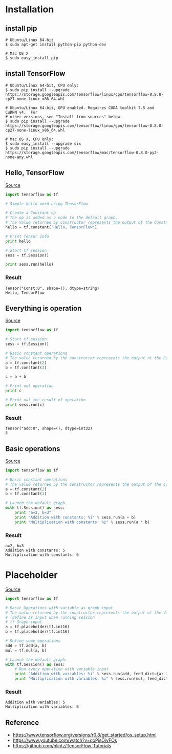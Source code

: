 # Installation


## install pip
``` shell
# Ubuntu/Linux 64-bit
$ sudo apt-get install python-pip python-dev

# Mac OS X
$ sudo easy_install pip
```


## install TensorFlow
``` shell
# Ubuntu/Linux 64-bit, CPU only:
$ sudo pip install --upgrade https://storage.googleapis.com/tensorflow/linux/cpu/tensorflow-0.8.0-cp27-none-linux_x86_64.whl

# Ubuntu/Linux 64-bit, GPU enabled. Requires CUDA toolkit 7.5 and CuDNN v4.  For
# other versions, see "Install from sources" below.
$ sudo pip install --upgrade https://storage.googleapis.com/tensorflow/linux/gpu/tensorflow-0.8.0-cp27-none-linux_x86_64.whl

# Mac OS X, CPU only:
$ sudo easy_install --upgrade six
$ sudo pip install --upgrade https://storage.googleapis.com/tensorflow/mac/tensorflow-0.8.0-py2-none-any.whl
```


## Hello, TensorFlow
[Source](./HelloTensorFlow.py)
``` python
import tensorflow as tf

# Simple hello word using TensorFlow

# Create a Constant op
# The op is added as a node to the default graph.
# The Value returned by constructor represents the output of the Constant op.
hello = tf.constant('Hello, TensorFlow')

# Print Tensor info
print hello

# Start tf session
sess = tf.Session()

print sess.run(hello)
```
### Result
```
Tensor("Const:0", shape=(), dtype=string)
Hello, TensorFlow
```


## Everything is operation
[Source](./EverythingIsOperation.py)
``` python
import tensorflow as tf

# Start tf session
sess = tf.Session()

# Basic constant operations
# The value returned by the constructor represents the output ot the Constant op.
a = tf.constant(2)
b = tf.constant(3)

c = a + b

# Print out operation
print c

# Print out the result of operation
print sess.run(c)
```
### Result
```
Tensor("add:0", shape=(), dtype=int32)
5
```


## Basic operations
[Source](./BasicOperations.py)
``` python
import tensorflow as tf

# Basic constant operations
# The value returned by the constructor represents the output of the Constant op.
a = tf.constant(2)
b = tf.constant(3)

# Launch the default graph.
with tf.Session() as sess:
    print "a=2, b=3"
    print "Addition with constants: %i" % sess.run(a + b)
    print "Multiplication with constants: %i" % sess.run(a * b)
```
### Result
```
a=2, b=3
Addition with constants: 5
Multiplication with constants: 6
```


# Placeholder
[Source](./Placeholder.py)
``` python
import tensorflow as tf

# Basic Operations with variable as graph input
# The value returned by the constructor represents the output of the Variable op.
# (define as input when running session
# tf Graph input
a = tf.placeholder(tf.int16)
b = tf.placeholder(tf.int16)

# Define some operations
add = tf.add(a, b)
mul = tf.mul(a, b)

# Launch the default graph.
with tf.Session() as sess:
    # Run every operation with variable input
    print "Addition with variables: %i" % sess.run(add, feed_dict={a: 2, b: 3})
    print "Multiplication with variables: %i" % sess.run(mul, feed_dict={a: 2, b: 3})
```
### Result
```
Addition with variables: 5
Multiplication with variables: 6
```


## Reference
- https://www.tensorflow.org/versions/r0.8/get_started/os_setup.html
- https://www.youtube.com/watch?v=cbPjsOivFOs
- https://github.com/nlintz/TensorFlow-Tutorials